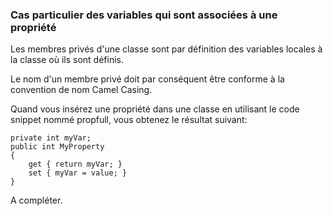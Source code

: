### Cas particulier des variables qui sont associées à une propriété

Les membres privés d'une classe sont par définition des variables locales à la classe où ils sont définis.

Le nom d'un membre privé doit par conséquent être conforme à la convention de nom Camel Casing.

Quand vous insérez une propriété dans une classe en utilisant le code snippet nommé propfull, vous obtenez le résultat suivant:

```
private int myVar;
public int MyProperty
{
    get { return myVar; }
    set { myVar = value; }
}
```
A compléter.